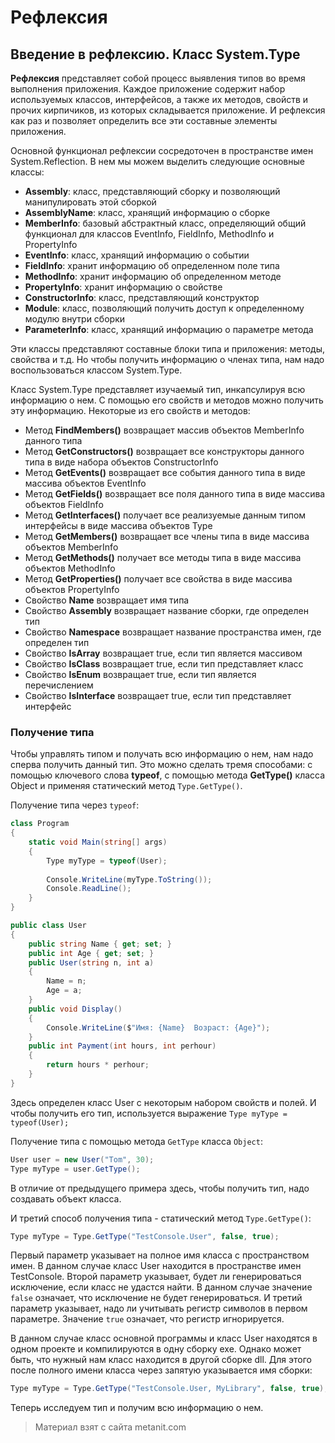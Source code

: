 # Рефлексия

## Введение в рефлексию. Класс System.Type

**Рефлексия** представляет собой процесс выявления типов во время выполнения приложения. Каждое приложение содержит набор используемых классов, интерфейсов, а также их методов, свойств и прочих кирпичиков, из которых складывается приложение. И рефлексия как раз и позволяет определить все эти составные элементы приложения.

Основной функционал рефлексии сосредоточен в пространстве имен System.Reflection. В нем мы можем выделить следующие основные классы:
- **Assembly**: класс, представляющий сборку и позволяющий манипулировать этой сборкой
- **AssemblyName**: класс, хранящий информацию о сборке
- **MemberInfo**: базовый абстрактный класс, определяющий общий функционал для классов EventInfo, FieldInfo, 
MethodInfo и PropertyInfo
- **EventInfo**: класс, хранящий информацию о событии
- **FieldInfo**: хранит информацию об определенном поле типа
- **MethodInfo**: хранит информацию об определенном методе
- **PropertyInfo**: хранит информацию о свойстве
- **ConstructorInfo**: класс, представляющий конструктор
- **Module**: класс, позволяющий получить доступ к определенному модулю внутри сборки
- **ParameterInfo**: класс, хранящий информацию о параметре метода

Эти классы представляют составные блоки типа и приложения: методы, свойства и т.д. Но чтобы получить информацию о членах типа, нам надо воспользоваться классом System.Type.

Класс System.Type представляет изучаемый тип, инкапсулируя всю информацию о нем. С помощью его свойств и методов можно получить эту информацию. Некоторые из его свойств и методов:
- Метод **FindMembers()** возвращает массив объектов MemberInfo данного типа
- Метод **GetConstructors()** возвращает все конструкторы данного типа в виде набора объектов ConstructorInfo
- Метод **GetEvents()** возвращает все события данного типа в виде массива объектов EventInfo
- Метод **GetFields()** возвращает все поля данного типа в виде массива объектов FieldInfo
- Метод **GetInterfaces()** получает все реализуемые данным типом интерфейсы в виде массива объектов Type
- Метод **GetMembers()** возвращает все члены типа в виде массива объектов MemberInfo
- Метод **GetMethods()** получает все методы типа в виде массива объектов MethodInfo
- Метод **GetProperties()** получает все свойства в виде массива объектов PropertyInfo
- Свойство **Name** возвращает имя типа
- Свойство **Assembly** возвращает название сборки, где определен тип
- Свойство **Namespace** возвращает название пространства имен, где определен тип
- Свойство **IsArray** возвращает true, если тип является массивом
- Свойство **IsClass** возвращает true, если тип представляет класс
- Свойство **IsEnum** возвращает true, если тип является перечислением
- Свойство **IsInterface** возвращает true, если тип представляет интерфейс

### Получение типа

Чтобы управлять типом и получать всю информацию о нем, нам надо сперва получить данный тип. Это можно сделать тремя способами: с помощью ключевого слова **typeof**, с помощью метода **GetType()** класса Object и применяя статический метод `Type.GetType()`.

Получение типа через `typeof`:

```cs
class Program
{
    static void Main(string[] args)
    {
        Type myType = typeof(User);
        
        Console.WriteLine(myType.ToString());
        Console.ReadLine();
    }
}

public class User
{
    public string Name { get; set; }
    public int Age { get; set; }
    public User(string n, int a)
    {
        Name = n;
        Age = a;
    }
    public void Display()
    {
        Console.WriteLine($"Имя: {Name}  Возраст: {Age}");
    }
    public int Payment(int hours, int perhour)
    {
        return hours * perhour;
    }
}
```

Здесь определен класс User с некоторым набором свойств и полей. И чтобы получить его тип, используется выражение `Type myType = typeof(User);`

Получение типа с помощью метода `GetType` класса `Object`:

```cs
User user = new User("Tom", 30);
Type myType = user.GetType();
```

В отличие от предыдущего примера здесь, чтобы получить тип, надо создавать объект класса.

И третий способ получения типа - статический метод `Type.GetType()`:

```cs
Type myType = Type.GetType("TestConsole.User", false, true);
```

Первый параметр указывает на полное имя класса с пространством имен. В данном случае класс User находится в пространстве имен TestConsole. Второй параметр указывает, будет ли генерироваться исключение, если класс не удастся найти. В данном случае значение `false` означает, что исключение не будет генерироваться. И третий параметр указывает, надо ли учитывать регистр символов в первом параметре. Значение `true` означает, что регистр игнорируется.

В данном случае класс основной программы и класс User находятся в одном проекте и компилируются в одну сборку exe. Однако может быть, что нужный нам класс находится в другой сборке dll. Для этого после полного имени класса через запятую указывается имя сборки:

```cs
Type myType = Type.GetType("TestConsole.User, MyLibrary", false, true);
```

Теперь исследуем тип и получим всю информацию о нем.


> Материал взят с сайта metanit.com